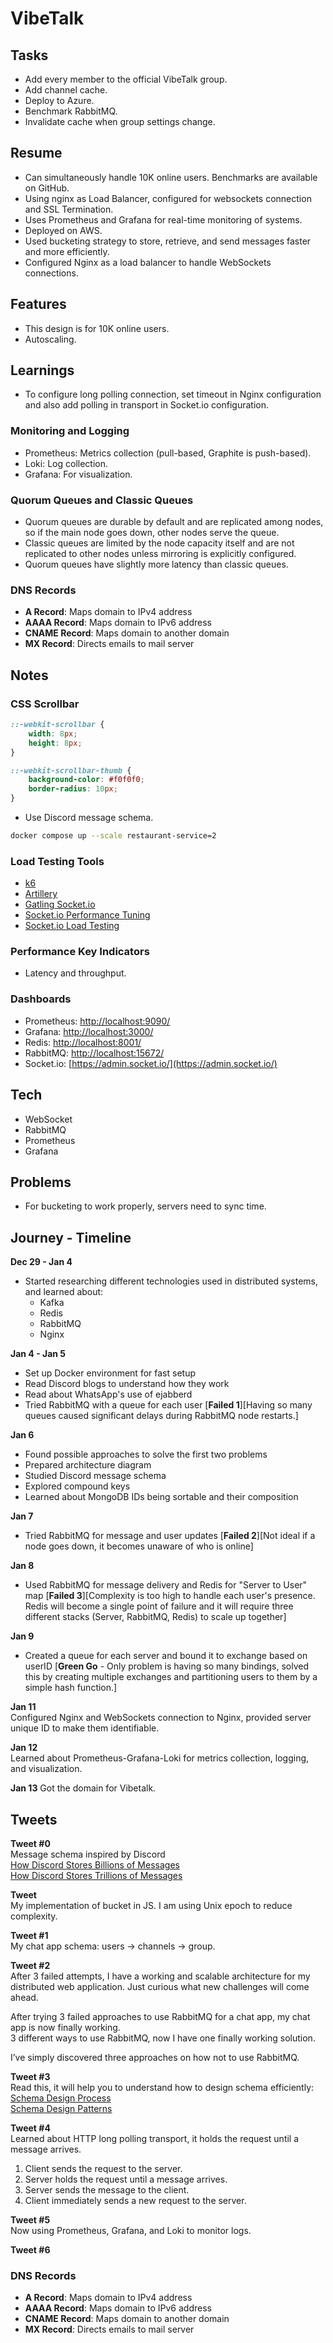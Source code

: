 # VibeTalk

## Tasks

- Add every member to the official VibeTalk group.
- Add channel cache.
- Deploy to Azure.
- Benchmark RabbitMQ.
- Invalidate cache when group settings change.

## Resume

- Can simultaneously handle 10K online users. Benchmarks are available on GitHub.
- Using nginx as Load Balancer, configured for websockets connection and SSL Termination.
- Uses Prometheus and Grafana for real-time monitoring of systems.
- Deployed on AWS.
- Used bucketing strategy to store, retrieve, and send messages faster and more efficiently.
- Configured Nginx as a load balancer to handle WebSockets connections.

## Features

- This design is for 10K online users.
- Autoscaling.

## Learnings

- To configure long polling connection, set timeout in Nginx configuration and also add polling in transport in Socket.io configuration.

### Monitoring and Logging

- Prometheus: Metrics collection (pull-based, Graphite is push-based).
- Loki: Log collection.
- Grafana: For visualization.

### Quorum Queues and Classic Queues

- Quorum queues are durable by default and are replicated among nodes, so if the main node goes down, other nodes serve the queue.
- Classic queues are limited by the node capacity itself and are not replicated to other nodes unless mirroring is explicitly configured.
- Quorum queues have slightly more latency than classic queues.

### DNS Records
- **A Record**: Maps domain to IPv4 address
- **AAAA Record**: Maps domain to IPv6 address
- **CNAME Record**: Maps domain to another domain
- **MX Record**: Directs emails to mail server

## Notes

### CSS Scrollbar

```css
::-webkit-scrollbar {
    width: 8px;
    height: 8px;
}

::-webkit-scrollbar-thumb {
    background-color: #f0f0f0;
    border-radius: 10px;
}
```

- Use Discord message schema.

```bash
docker compose up --scale restaurant-service=2
```

### Load Testing Tools

- [k6](https://k6.io/)
- [Artillery](https://www.artillery.io/docs/reference/engines/socketio)
- [Gatling Socket.io](https://dranidis.github.io/posts/gatling-socketio/)
- [Socket.io Performance Tuning](https://socket.io/docs/v4/performance-tuning/)
- [Socket.io Load Testing](https://socket.io/docs/v4/load-testing/)

### Performance Key Indicators

- Latency and throughput.

### Dashboards

- Prometheus: [http://localhost:9090/](http://localhost:9090/)
- Grafana: [http://localhost:3000/](http://localhost:3000/)
- Redis: [http://localhost:8001/](http://localhost:8001/)
- RabbitMQ: [http://localhost:15672/](http://localhost:15672/)
- Socket.io: [https://admin.socket.io/](https://admin.socket.io/)

## Tech

- WebSocket
- RabbitMQ
- Prometheus
- Grafana

## Problems

- For bucketing to work properly, servers need to sync time.

## Journey - Timeline

**Dec 29 - Jan 4**

- Started researching different technologies used in distributed systems, and learned about:
    - Kafka
    - Redis
    - RabbitMQ
    - Nginx

**Jan 4 - Jan 5**

- Set up Docker environment for fast setup
- Read Discord blogs to understand how they work
- Read about WhatsApp's use of ejabberd
- Tried RabbitMQ with a queue for each user [**Failed 1**][Having so many queues caused significant delays during RabbitMQ node restarts.]

**Jan 6**

- Found possible approaches to solve the first two problems
- Prepared architecture diagram
- Studied Discord message schema
- Explored compound keys
- Learned about MongoDB IDs being sortable and their composition

**Jan 7**

- Tried RabbitMQ for message and user updates [**Failed 2**][Not ideal if a node goes down, it becomes unaware of who is online]

**Jan 8**

- Used RabbitMQ for message delivery and Redis for "Server to User" map [**Failed 3**][Complexity is too high to handle each user's presence. Redis will become a single point of failure and it will require three different stacks (Server, RabbitMQ, Redis) to scale up together]

**Jan 9**

- Created a queue for each server and bound it to exchange based on userID
  [**Green Go** - Only problem is having so many bindings, solved this by creating multiple exchanges and partitioning users to them by a simple hash function.]

**Jan 11**  
Configured Nginx and WebSockets connection to Nginx, provided server unique ID to make them identifiable.

**Jan 12**  
Learned about Prometheus-Grafana-Loki for metrics collection, logging, and visualization.

**Jan 13**
Got the domain for Vibetalk.

## Tweets

**Tweet #0**  
Message schema inspired by Discord  
[How Discord Stores Billions of Messages](https://discord.com/blog/how-discord-stores-billions-of-messages)  
[How Discord Stores Trillions of Messages](https://discord.com/blog/how-discord-stores-trillions-of-messages)

**Tweet**  
My implementation of bucket in JS. I am using Unix epoch to reduce complexity.

**Tweet #1**  
My chat app schema: users -> channels -> group.

**Tweet #2**  
After 3 failed attempts, I have a working and scalable architecture for my distributed web application. Just curious what new challenges will come ahead.

After trying 3 failed approaches to use RabbitMQ for a chat app, my chat app is now finally working.  
3 different ways to use RabbitMQ, now I have one finally working solution.

I’ve simply discovered three approaches on how not to use RabbitMQ.

**Tweet #3**  
Read this, it will help you to understand how to design schema efficiently:  
[Schema Design Process](https://www.mongodb.com/docs/manual/data-modeling/schema-design-process/#apply-design-patterns)  
[Schema Design Patterns](https://www.mongodb.com/blog/post/building-with-patterns-a-summary)

**Tweet #4**  
Learned about HTTP long polling transport, it holds the request until a message arrives.

1. Client sends the request to the server.
2. Server holds the request until a message arrives.
3. Server sends the message to the client.
4. Client immediately sends a new request to the server.

**Tweet #5**  
Now using Prometheus, Grafana, and Loki to monitor logs.


**Tweet #6**
### DNS Records
- **A Record**: Maps domain to IPv4 address
- **AAAA Record**: Maps domain to IPv6 address
- **CNAME Record**: Maps domain to another domain
- **MX Record**: Directs emails to mail server